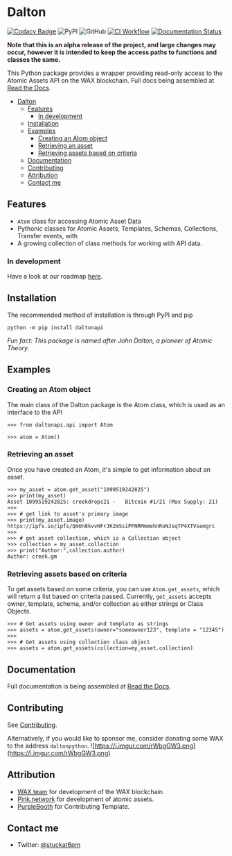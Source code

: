 # Dalton

[![Codacy Badge](https://api.codacy.com/project/badge/Grade/3bf697b4325046609713d52d7d6845df)](https://app.codacy.com/gh/stuckatsixpm/dalton?utm_source=github.com&utm_medium=referral&utm_content=stuckatsixpm/dalton&utm_campaign=Badge_Grade_Settings)
![PyPI](https://img.shields.io/pypi/v/daltonapi) ![GitHub](https://img.shields.io/github/license/stuckatsixpm/dalton) [![CI Workflow](https://github.com/stuckatsixpm/dalton/actions/workflows/CI%20Workflow.yml/badge.svg)](https://github.com/stuckatsixpm/dalton/actions/workflows/CI%20Workflow.yml) [![Documentation Status](https://readthedocs.org/projects/dalton/badge/?version=latest)](https://dalton.readthedocs.io/en/latest/?badge=latest)

**Note that this is an alpha release of the project, and large changes may occur, however it is intended to keep the access paths to functions and classes the same.**

This Python package provides a wrapper providing read-only access to the Atomic Assets API on the WAX blockchain. Full docs being assembled at [Read the Docs](https://dalton.readthedocs.io/en/latest/).

- [Dalton](#dalton)
  - [Features](#features)
    - [In development](#in-development)
  - [Installation](#installation)
  - [Examples](#examples)
    - [Creating an Atom object](#creating-an-atom-object)
    - [Retrieving an asset](#retrieving-an-asset)
    - [Retrieving assets based on criteria](#retrieving-assets-based-on-criteria)
  - [Documentation](#documentation)
  - [Contributing](#contributing)
  - [Attribution](#attribution)
  - [Contact me](#contact-me)

## Features

*   `Atom` class for accessing Atomic Asset Data
*   Pythonic classes for Atomic Assets, Templates, Schemas, Collections, Transfer events, with 
*   A growing collection of class methods for working with API data.

### In development

Have a look at our roadmap [here](https://github.com/stuckatsixpm/dalton/projects/1).

## Installation

The recommended method of installation is through PyPI and pip
```
python -m pip install daltonapi
```
*Fun fact: This package is named after John Dalton, a pioneer of Atomic Theory.*

## Examples

### Creating an Atom object

The main class of the Dalton package is the Atom class, which is used as an interface to the API
``` 
>>> from daltonapi.api import Atom

>>> atom = Atom()
```

### Retrieving an asset
Once you have created an Atom, it's simple to get information about an asset.

``` 
>>> my_asset = atom.get_asset("1099519242825")
>>> print(my_asset)
Asset 1099519242825: creekdrops21 -   Bitcoin #1/21 (Max Supply: 21)
>>>
>>> # get link to asset's primary image
>>> print(my_asset.image)
https://ipfs.io/ipfs/QmUn8kvvHFrJK2mSsiPFNRMmmehnRoNJsqTP4XTVsemgrc
>>>
>>> # get asset collection, which is a Collection object
>>> collection = my_asset.collection
>>> print("Author:",collection.author)
Author: creek.gm
```

### Retrieving assets based on criteria
To get assets based on some criteria, you can use `Atom.get_assets`, which will return a list based on criteria passed. Currently, `get_assets` accepts owner, template, schema, and/or collection as either strings or Class Objects. 
```
>>> # Get assets using owner and template as strings
>>> assets = atom.get_assets(owner="someowner123", template = "12345")
>>>
>>> # Get assets using collection class object
>>> assets = atom.get_assets(collection=my_asset.collection)
```

## Documentation
Full documentation is being assembled at [Read the Docs](https://dalton.readthedocs.io/en/latest/).

## Contributing
See [Contributing](CONTRIBUTING.md).

Alternatively, if you would like to sponsor me, consider donating some WAX to the address `daltonpython`.
![https://i.imgur.com/rWbgGW3.png](https://i.imgur.com/rWbgGW3.png)

## Attribution
*   [WAX team](https://github.com/worldwide-asset-exchange) for development of the WAX blockchain.
*   [Pink.network](https://github.com/pinknetworkx) for development of atomic assets.
*   [PurpleBooth](https://gist.github.com/PurpleBooth) for Contributing Template.

## Contact me
*   Twitter: [@stuckat6pm](https://twitter.com/stuckat6pm)
